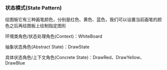 ### 状态模式(State Pattern)

绘图板它有三种画笔颜色，分别是红色、黄色、蓝色，我们可以设置当前画笔的颜色之后再绘图板上绘制指定图形

环境类角色/状态处理角色(Context)：WhiteBoard

抽象状态角色(Abstract State)：DrawState

具体状态角色/上下文角色(Concrete State)：DrawRed、DrawYellow、DrawBlue
